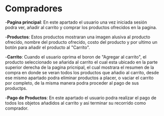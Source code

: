 # Compradores

-**Pagina principal**: En este apartado el usuario una vez iniciada sesión podra ver, añadir al carrito y comprar los productos ofrecidos en la pagina.

-**Productos**: Estos productos mostraran una imagen alusiva al producto ofrecido, nombre del producto ofrecido, costo del producto y por ultimo un botón para añadir el producto al "Carrito". 

-**Carrito**: Cuando el usuario oprima el boron de "Agregar al carrito", el producto seleccionado se añarida al carrito el cual esta ubicado en la parte superior derecha de la pagina pricnipal,
el cual mostrara el resumen de la compra en donde se veran todos los productos que añadio al carrito, desde ese mismo apartado podra eliminar productos a placer, o vaciar el carrito por completo, de la misma manera podra proceder al pago de sus productps.

-**Pago de Productos**: En este apartado el usuario podra realizar el pago de todos los objetos añadidos al carrito y asi terminar su recorrido como comprador.
